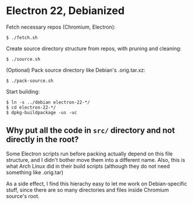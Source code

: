 # Electron 22, Debianized

Fetch necessary repos (Chromium, Electron):

```console
$ ./fetch.sh
```

Create source directory structure from repos, with pruning and cleaning:

```
$ ./source.sh
```

(Optional) Pack source directory like Debian's .orig.tar.xz:

```
$ ./pack-source.sh
```

Start building:

```
$ ln -s ../debian electron-22-*/
$ cd electron-22-*/
$ dpkg-buildpackage -us -uc
```

## Why put all the code in `src/` directory and not directly in the root?

Some Electron scripts run before packing actually depend on this file structure, and I didn't bother move them into a different name. Also, this is what Arch Linux did in their build scripts (although they do not need something like .orig.tar)

As a side effect, I find this hierachy easy to let me work on Debian-specific stuff, since there are so many directories and files inside Chromium source's root.
